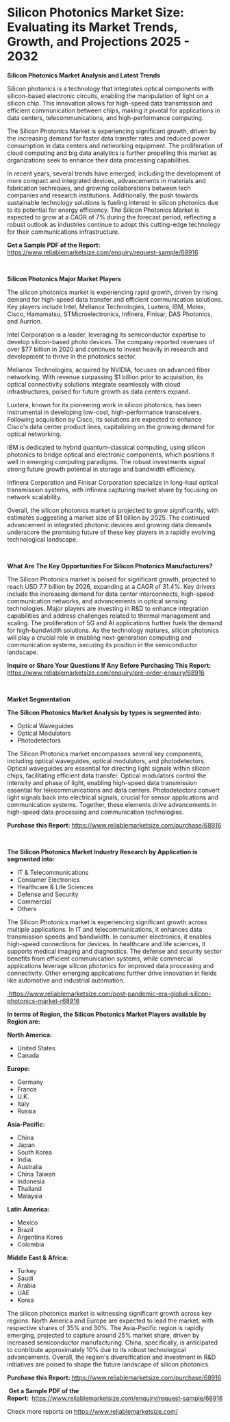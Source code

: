 <p><h1>Silicon Photonics Market Size: Evaluating its Market Trends, Growth, and Projections 2025 - 2032</h1></p><p><strong>Silicon Photonics Market Analysis and Latest Trends</strong></p>
<p><p>Silicon photonics is a technology that integrates optical components with silicon-based electronic circuits, enabling the manipulation of light on a silicon chip. This innovation allows for high-speed data transmission and efficient communication between chips, making it pivotal for applications in data centers, telecommunications, and high-performance computing.</p><p>The Silicon Photonics Market is experiencing significant growth, driven by the increasing demand for faster data transfer rates and reduced power consumption in data centers and networking equipment. The proliferation of cloud computing and big data analytics is further propelling this market as organizations seek to enhance their data processing capabilities.</p><p>In recent years, several trends have emerged, including the development of more compact and integrated devices, advancements in materials and fabrication techniques, and growing collaborations between tech companies and research institutions. Additionally, the push towards sustainable technology solutions is fueling interest in silicon photonics due to its potential for energy efficiency. The Silicon Photonics Market is expected to grow at a CAGR of 7% during the forecast period, reflecting a robust outlook as industries continue to adopt this cutting-edge technology for their communications infrastructure.</p></p>
<p><strong>Get a Sample PDF of the Report:&nbsp;</strong> <a href="https://www.reliablemarketsize.com/enquiry/request-sample/68916?utm_campaign=2993&utm_medium=2&utm_source=Github&utm_content=ia&utm_term=30032025&utm_id=silicon-photonics">https://www.reliablemarketsize.com/enquiry/request-sample/68916</a></p>
<p>&nbsp;</p>
<p><strong>Silicon Photonics Major Market Players</strong></p>
<p><p>The silicon photonics market is experiencing rapid growth, driven by rising demand for high-speed data transfer and efficient communication solutions. Key players include Intel, Mellanox Technologies, Luxtera, IBM, Molex, Cisco, Hamamatsu, STMicroelectronics, Infinera, Finisar, DAS Photonics, and Aurrion.</p><p>Intel Corporation is a leader, leveraging its semiconductor expertise to develop silicon-based photo devices. The company reported revenues of over $77 billion in 2020 and continues to invest heavily in research and development to thrive in the photonics sector.</p><p>Mellanox Technologies, acquired by NVIDIA, focuses on advanced fiber networking. With revenue surpassing $1 billion prior to acquisition, its optical connectivity solutions integrate seamlessly with cloud infrastructures, poised for future growth as data centers expand.</p><p>Luxtera, known for its pioneering work in silicon photonics, has been instrumental in developing low-cost, high-performance transceivers. Following acquisition by Cisco, its solutions are expected to enhance Cisco's data center product lines, capitalizing on the growing demand for optical networking.</p><p>IBM is dedicated to hybrid quantum-classical computing, using silicon photonics to bridge optical and electronic components, which positions it well in emerging computing paradigms. The robust investments signal strong future growth potential in storage and bandwidth efficiency.</p><p>Infinera Corporation and Finisar Corporation specialize in long-haul optical transmission systems, with Infinera capturing market share by focusing on network scalability.</p><p>Overall, the silicon photonics market is projected to grow significantly, with estimates suggesting a market size of $1 billion by 2025. The continued advancement in integrated photonic devices and growing data demands underscore the promising future of these key players in a rapidly evolving technological landscape.</p></p>
<p>&nbsp;</p>
<p><strong>What Are The Key Opportunities For Silicon Photonics Manufacturers?</strong></p>
<p><p>The Silicon Photonics market is poised for significant growth, projected to reach USD 7.7 billion by 2026, expanding at a CAGR of 31.4%. Key drivers include the increasing demand for data center interconnects, high-speed communication networks, and advancements in optical sensing technologies. Major players are investing in R&D to enhance integration capabilities and address challenges related to thermal management and scaling. The proliferation of 5G and AI applications further fuels the demand for high-bandwidth solutions. As the technology matures, silicon photonics will play a crucial role in enabling next-generation computing and communication systems, securing its position in the semiconductor landscape.</p></p>
<p><strong>Inquire or Share Your Questions If Any Before Purchasing This Report:</strong> <a href="https://www.reliablemarketsize.com/enquiry/pre-order-enquiry/68916?utm_campaign=2993&utm_medium=2&utm_source=Github&utm_content=ia&utm_term=30032025&utm_id=silicon-photonics">https://www.reliablemarketsize.com/enquiry/pre-order-enquiry/68916</a></p>
<p>&nbsp;</p>
<p><strong>Market Segmentation</strong></p>
<p><strong>The Silicon Photonics Market Analysis by types is segmented into:</strong></p>
<p><ul><li>Optical Waveguides</li><li>Optical Modulators</li><li>Photodetectors</li></ul></p>
<p><p>The Silicon Photonics market encompasses several key components, including optical waveguides, optical modulators, and photodetectors. Optical waveguides are essential for directing light signals within silicon chips, facilitating efficient data transfer. Optical modulators control the intensity and phase of light, enabling high-speed data transmission essential for telecommunications and data centers. Photodetectors convert light signals back into electrical signals, crucial for sensor applications and communication systems. Together, these elements drive advancements in high-speed data processing and communication technologies.</p></p>
<p><strong>Purchase this Report:&nbsp;</strong><a href="https://www.reliablemarketsize.com/purchase/68916?utm_campaign=2993&utm_medium=2&utm_source=Github&utm_content=ia&utm_term=30032025&utm_id=silicon-photonics">https://www.reliablemarketsize.com/purchase/68916</a></p>
<p>&nbsp;</p>
<p><strong>The Silicon Photonics Market Industry Research by Application is segmented into:</strong></p>
<p><ul><li>IT & Telecommunications</li><li>Consumer Electronics</li><li>Healthcare & Life Sciences</li><li>Defense and Security</li><li>Commercial</li><li>Others</li></ul></p>
<p><p>The Silicon Photonics market is experiencing significant growth across multiple applications. In IT and telecommunications, it enhances data transmission speeds and bandwidth. In consumer electronics, it enables high-speed connections for devices. In healthcare and life sciences, it supports medical imaging and diagnostics. The defense and security sector benefits from efficient communication systems, while commercial applications leverage silicon photonics for improved data processing and connectivity. Other emerging applications further drive innovation in fields like automotive and industrial automation.</p></p>
<p><a href="https://www.reliablemarketsize.com/post-pandemic-era-global-silicon-photonics-market-r68916?utm_campaign=2993&utm_medium=2&utm_source=Github&utm_content=ia&utm_term=30032025&utm_id=silicon-photonics">&nbsp;https://www.reliablemarketsize.com/post-pandemic-era-global-silicon-photonics-market-r68916</a></p>
<p><strong>In terms of Region, the Silicon Photonics Market Players available by Region are:</strong></p>
<p>
    <p> <strong> North America: </strong>
        <ul>
            <li>United States</li>
            <li>Canada</li>
        </ul>
        </p> 
    <p> <strong> Europe: </strong>
        <ul>
            <li>Germany</li>
            <li>France</li>
            <li>U.K.</li>
            <li>Italy</li>
            <li>Russia</li>
        </ul>
        </p> 
    <p> <strong> Asia-Pacific: </strong>
        <ul>
            <li>China</li>
            <li>Japan</li>
            <li>South Korea</li>
            <li>India</li>
            <li>Australia</li>
            <li>China Taiwan</li>
            <li>Indonesia</li>
            <li>Thailand</li>
            <li>Malaysia</li>
        </ul>
        </p> 
    <p> <strong> Latin America: </strong>
        <ul>
            <li>Mexico</li>
            <li>Brazil</li>
            <li>Argentina Korea</li>
            <li>Colombia</li>
        </ul>
        </p> 
    <p> <strong> Middle East & Africa: </strong>
        <ul>
            <li>Turkey</li>
            <li>Saudi</li>
            <li>Arabia</li>
            <li>UAE</li>
            <li>Korea</li>
        </ul>
    </p>
    </p>
<p><p>The silicon photonics market is witnessing significant growth across key regions. North America and Europe are expected to lead the market, with respective shares of 35% and 30%. The Asia-Pacific region is rapidly emerging, projected to capture around 25% market share, driven by increased semiconductor manufacturing. China, specifically, is anticipated to contribute approximately 10% due to its robust technological advancements. Overall, the region's diversification and investment in R&D initiatives are poised to shape the future landscape of silicon photonics.</p></p>
<p><strong>Purchase this Report: </strong><a href="https://www.reliablemarketsize.com/purchase/68916?utm_campaign=2993&utm_medium=2&utm_source=Github&utm_content=ia&utm_term=30032025&utm_id=silicon-photonics">https://www.reliablemarketsize.com/purchase/68916</a></p>
<p>&nbsp;<strong>Get a Sample PDF of the Report:&nbsp;&nbsp;</strong><a href="https://www.reliablemarketsize.com/enquiry/request-sample/68916?utm_campaign=2993&utm_medium=2&utm_source=Github&utm_content=ia&utm_term=30032025&utm_id=silicon-photonics">https://www.reliablemarketsize.com/enquiry/request-sample/68916</a></p>
<p><strong></strong></p>
<p>Check more reports on <a href="https://www.reliablemarketsize.com/?utm_campaign=2993&utm_medium=2&utm_source=Github&utm_content=ia&utm_term=30032025&utm_id=silicon-photonics">https://www.reliablemarketsize.com/</a></p>